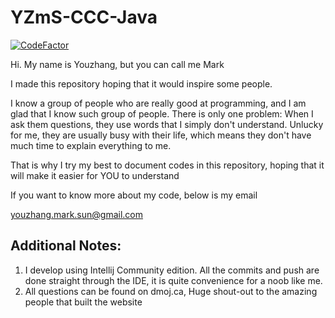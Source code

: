 # YZmS-CCC-Java
[![CodeFactor](https://www.codefactor.io/repository/github/lemonsity/yzms-ccc-java/badge)](https://www.codefactor.io/repository/github/lemonsity/yzms-ccc-java)

Hi. My name is Youzhang, but you can call me Mark

I made this repository hoping that it would inspire some people.

I know a group of people who are really good at programming, and I am glad that I 
know such group of people. There is only one problem: When I ask them questions, 
they use words that I simply don't understand. Unlucky for me, they are usually
busy with their life, which means they don't have much time to explain everything 
to me. 
    
That is why I try my best to document codes in this repository, hoping that it will
make it easier for YOU to understand

If you want to know more about my code, below is my email

youzhang.mark.sun@gmail.com

## Additional Notes:
1. I develop using Intellij Community edition. All the commits and push are done straight through the IDE, it is quite convenience for a noob like me.
2. All questions can be found on dmoj.ca,
   Huge shout-out to the amazing people that built the website


 
